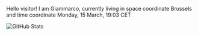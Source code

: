 Hello visitor! I am Giammarco, currently living in space coordinate Brussels and time coordinate Monday, 15 March, 19:03 CET

![GitHub Stats](https://github-readme-stats.vercel.app/api?username=grcasanova)
